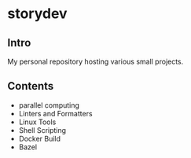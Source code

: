 # storydev

## Intro

My personal repository hosting various small projects.

## Contents
- parallel computing
- Linters and Formatters
- Linux Tools
- Shell Scripting
- Docker Build
- Bazel
